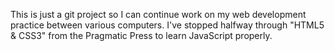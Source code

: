 This is just a git project so I can continue work on my web development practice
between various computers. I've stopped halfway through "HTML5 & CSS3" from the
Pragmatic Press to learn JavaScript properly.

